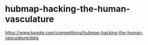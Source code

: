 # hubmap-hacking-the-human-vasculature
https://www.kaggle.com/competitions/hubmap-hacking-the-human-vasculature/data
